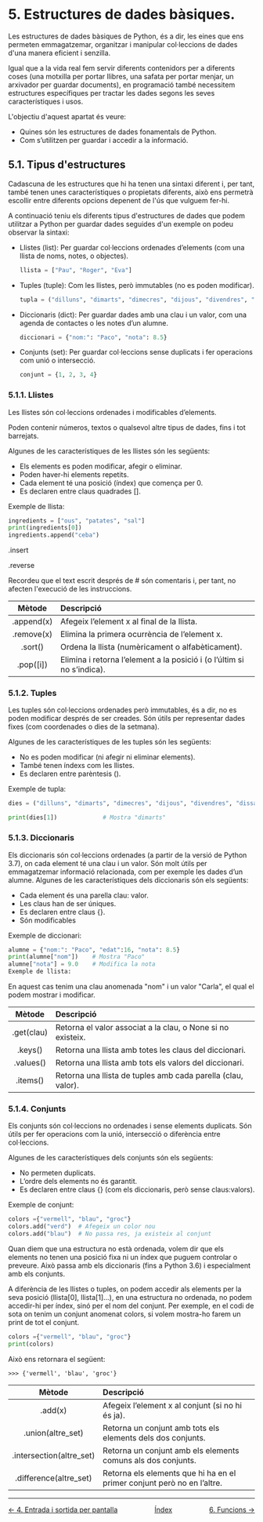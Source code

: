 # 5. Estructures de dades bàsiques.

Les estructures de dades bàsiques de Python, és a dir, les eines que ens permeten emmagatzemar, organitzar i manipular col·leccions de dades d'una manera eficient i senzilla.

Igual que a la vida real fem servir diferents contenidors per a diferents coses (una motxilla per portar llibres, una safata per portar menjar, un arxivador per guardar documents), en programació també necessitem estructures específiques per tractar les dades segons les seves característiques i usos.

L'objectiu d'aquest apartat és veure:
* Quines són les estructures de dades fonamentals de Python.
* Com s’utilitzen per guardar i accedir a la informació.



## 5.1. Tipus d'estructures

Cadascuna de les estructures que hi ha tenen una sintaxi diferent i, per tant, també tenen unes característiques o propietats diferents, això ens permetrà escollir entre diferents opcions depenent de l'ús que vulguem fer-hi.

A continuació teniu els diferents tipus d'estructures de dades que podem utilitzar a Python per guardar dades seguides d'un exemple on podeu observar la sintaxi:

*  Llistes (list): Per guardar col·leccions ordenades d’elements (com una llista de noms, notes, o objectes).
    ```Python
    llista = ["Pau", "Roger", "Eva"]
    ```
* Tuples (tuple): Com les llistes, però immutables (no es poden modificar).
    ```Python
    tupla = ("dilluns", "dimarts", "dimecres", "dijous", "divendres", "dissabte", "diumenge")
    ```

* Diccionaris (dict): Per guardar dades amb una clau i un valor, com una agenda de contactes o les notes d’un alumne.
    ```Python
    diccionari = {"nom:": "Paco", "nota": 8.5}
     ```
* Conjunts (set): Per guardar col·leccions sense duplicats i fer operacions com unió o intersecció.
    ```Python
    conjunt = {1, 2, 3, 4}
    ```


### 5.1.1. Llistes
Les llistes són col·leccions ordenades i modificables d’elements. 

Poden contenir números, textos o qualsevol altre tipus de dades,
fins i tot barrejats. 

Algunes de les característiques de les llistes són les següents:
* Els elements es poden modificar, afegir o eliminar.
* Poden haver-hi elements repetits.
* Cada element té una posició (índex) que comença per 0.
* Es declaren entre claus quadrades [].

Exemple de llista:
```Python
ingredients = ["ous", "patates", "sal"]
print(ingredients[0])
ingredients.append("ceba") 
```


.insert


.reverse



Recordeu que el text escrit després de # són comentaris i, per tant, no afecten l'execució de les instruccions.



|Mètode | Descripció |  
|:---:|:--- |  
|.append(x) |Afegeix l’element x al final de la llista.|
|.remove(x) |Elimina la primera ocurrència de l’element x.|
|.sort() | Ordena la llista (numèricament o alfabèticament).|
|.pop([i]) | Elimina i retorna l’element a la posició i (o l’últim si no s’indica).|



### 5.1.2. Tuples

Les tuples són col·leccions ordenades però immutables, és a dir, no es poden modificar després de ser creades. Són útils per representar dades fixes (com coordenades o dies de la setmana). 

Algunes de les característiques de les tuples són les següents:
* No es poden modificar (ni afegir ni eliminar elements).
* També tenen índexs com les llistes.
* Es declaren entre parèntesis ().


Exemple de tupla:
```Python
dies = ("dilluns", "dimarts", "dimecres", "dijous", "divendres", "dissabte", "diumenge")

print(dies[1])             # Mostra "dimarts"
```



### 5.1.3. Diccionaris

Els diccionaris són col·leccions ordenades (a partir de la versió de Python 3.7), on cada element té una clau i un valor. Són molt útils per emmagatzemar informació relacionada, com per exemple les dades d’un alumne. Algunes de les característiques dels diccionaris són els següents:

* Cada element és una parella clau: valor.
* Les claus han de ser úniques.
* Es declaren entre claus {}.
* Són modificables


Exemple de diccionari:
```Python
alumne = {"nom:": "Paco", "edat":16, "nota": 8.5}
print(alumne["nom"])    # Mostra "Paco"
alumne["nota"] = 9.0    # Modifica la nota
Exemple de llista:
```


En aquest cas tenim una clau anomenada "nom" i un valor "Carla", el qual el podem mostrar i modificar.

|Mètode | Descripció |  
|:---:|:--- |  
|.get(clau) | Retorna el valor associat a la clau, o None si no existeix.|
|.keys() | Retorna una llista amb totes les claus del diccionari.|
|.values() |Retorna una llista amb tots els valors del diccionari.|
|.items() | Retorna una llista de tuples amb cada parella (clau, valor).|


### 5.1.4. Conjunts

Els conjunts són col·leccions no ordenades i sense elements duplicats. Són útils per fer operacions com la unió, intersecció o diferència entre col·leccions.

Algunes de les característiques dels conjunts són els següents:
* No permeten duplicats.
* L’ordre dels elements no és garantit.
* Es declaren entre claus {} (com els diccionaris, però sense claus:valors).

Exemple de conjunt:
```Python
colors ={"vermell", "blau", "groc"}
colors.add("verd")  # Afegeix un color nou
colors.add("blau")  # No passa res, ja existeix al conjunt
```

Quan diem que una estructura no està ordenada, volem dir que els elements no tenen una posició fixa ni un índex que puguem controlar o preveure. Això passa amb els diccionaris (fins a Python 3.6) i especialment amb els conjunts.

A diferència de les llistes o tuples, on podem accedir als elements per la seva posició (llista[0], llista[1]...), en una
estructura no ordenada, no podem accedir-hi per índex, sinó per el nom del conjunt. Per exemple, en el codi de sota on tenim un
conjunt anomenat colors, si volem mostra-ho farem un print de tot el conjunt.

```Python
colors ={"vermell", "blau", "groc"}
print(colors)
```
Això ens retornara el següent:

```text
>>> {'vermell', 'blau', 'groc'}
```


|Mètode | Descripció |  
|:---:|:--- |  
|.add(x) | Afegeix l’element x al conjunt (si no hi és ja).|
|.union(altre_set) | Retorna un conjunt amb tots els elements dels dos conjunts.|
|.intersection(altre_set) | Retorna un conjunt amb els elements comuns als dos conjunts.|
|.difference(altre_set) | Retorna els elements que hi ha en el primer conjunt però no en l’altre.|

---

<div style="justify-content: space-between;">
<p style="display:inline; display: flex; justify-content: space-between; width: auto;">
       <span><a href="/apunts/4-entrada_sortida_input_print.html">← 4. Entrada i sortida per pantalla</a></span>
       <span><a href="/apunts">Índex</a></span>
       <span><a href="/apunts/6-funcions.html">6. Funcions →</a></span>
</p>
</div>